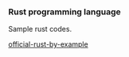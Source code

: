 ### Rust programming language

Sample rust codes.

[official-rust-by-example](official-rust-by-example/)
